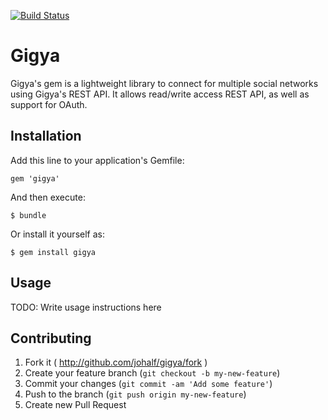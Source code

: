 [![Build Status](https://travis-ci.org/johalf/gigya.svg?branch=master)](https://travis-ci.org/johalf/gigya)

# Gigya

Gigya's gem is a lightweight library to connect for multiple social networks using Gigya's REST API. It allows read/write access REST API, as well as support for OAuth.

## Installation

Add this line to your application's Gemfile:

    gem 'gigya'

And then execute:

    $ bundle

Or install it yourself as:

    $ gem install gigya

## Usage

TODO: Write usage instructions here

## Contributing

1. Fork it ( http://github.com/johalf/gigya/fork )
2. Create your feature branch (`git checkout -b my-new-feature`)
3. Commit your changes (`git commit -am 'Add some feature'`)
4. Push to the branch (`git push origin my-new-feature`)
5. Create new Pull Request
